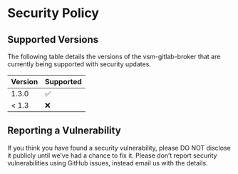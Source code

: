 # Security Policy

## Supported Versions

The following table details the versions of the vsm-gitlab-broker that are currently being supported with security updates.

| Version | Supported          |
| ------- | ------------------ |
| 1.3.0   | :white_check_mark: |
| < 1.3   | :x:                |

## Reporting a Vulnerability

If you think you have found a security vulnerability, please DO NOT disclose it publicly until we’ve had a chance to fix it.
Please don’t report security vulnerabilities using GitHub issues, instead email us with the details.
